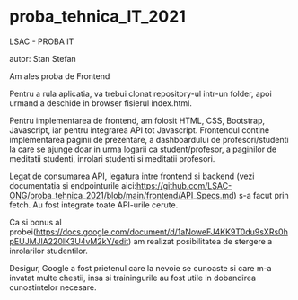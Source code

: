 # proba_tehnica_IT_2021

LSAC - PROBA IT


autor: Stan Stefan

Am ales proba de Frontend

Pentru a rula aplicatia, va trebui clonat repository-ul intr-un folder, apoi urmand a deschide in browser fisierul index.html.

Pentru implementarea de frontend, am folosit HTML, CSS, Bootstrap, Javascript, iar pentru integrarea API tot Javascript.
Frontendul contine implementarea paginii de prezentare, a dashboardului de profesori/studenti la care
se ajunge doar in urma logarii ca student/profesor, a paginilor de meditatii studenti, inrolari studenti si meditatii profesori.

Legat de consumarea API, legatura intre frontend si backend (vezi documentatia si endpointurile aici:https://github.com/LSAC-ONG/proba_tehnica_2021/blob/main/frontend/API_Specs.md) s-a facut prin fetch. Au fost integrate toate API-urile cerute.

Ca si bonus al probei(https://docs.google.com/document/d/1aNoweFJ4KK9T0du9sXRs0hpEUJMJlA220lK3U4vM2kY/edit) am realizat posibilitatea de stergere a inrolarilor studentilor.

Desigur, Google a fost prietenul care la nevoie se cunoaste si care m-a invatat multe chestii, insa si trainingurile au fost utile in dobandirea cunostintelor necesare.
